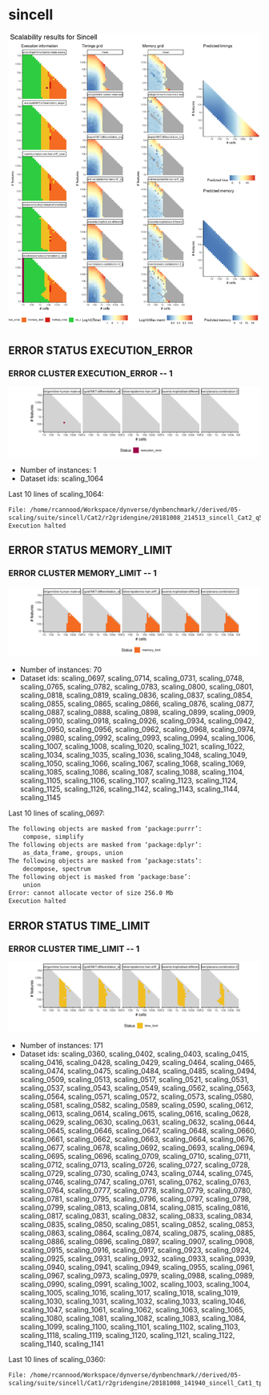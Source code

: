 # sincell
![Overview](sincell.png)

## ERROR STATUS EXECUTION_ERROR

### ERROR CLUSTER EXECUTION_ERROR -- 1
![Cluster plot](error_class_plots/sincell_execution_error_1.png)

 * Number of instances: 1
 * Dataset ids: scaling_1064

Last 10 lines of scaling_1064:
```
File: /home/rcannood/Workspace/dynverse/dynbenchmark//derived/05-scaling/suite/sincell/Cat2/r2gridengine/20181008_214513_sincell_Cat2_q5qzcawOgp/log/log.384.e.txt
Execution halted
```

## ERROR STATUS MEMORY_LIMIT

### ERROR CLUSTER MEMORY_LIMIT -- 1
![Cluster plot](error_class_plots/sincell_memory_limit_1.png)

 * Number of instances: 70
 * Dataset ids: scaling_0697, scaling_0714, scaling_0731, scaling_0748, scaling_0765, scaling_0782, scaling_0783, scaling_0800, scaling_0801, scaling_0818, scaling_0819, scaling_0836, scaling_0837, scaling_0854, scaling_0855, scaling_0865, scaling_0866, scaling_0876, scaling_0877, scaling_0887, scaling_0888, scaling_0898, scaling_0899, scaling_0909, scaling_0910, scaling_0918, scaling_0926, scaling_0934, scaling_0942, scaling_0950, scaling_0956, scaling_0962, scaling_0968, scaling_0974, scaling_0980, scaling_0992, scaling_0993, scaling_0994, scaling_1006, scaling_1007, scaling_1008, scaling_1020, scaling_1021, scaling_1022, scaling_1034, scaling_1035, scaling_1036, scaling_1048, scaling_1049, scaling_1050, scaling_1066, scaling_1067, scaling_1068, scaling_1069, scaling_1085, scaling_1086, scaling_1087, scaling_1088, scaling_1104, scaling_1105, scaling_1106, scaling_1107, scaling_1123, scaling_1124, scaling_1125, scaling_1126, scaling_1142, scaling_1143, scaling_1144, scaling_1145

Last 10 lines of scaling_0697:
```
The following objects are masked from ‘package:purrr’:
    compose, simplify
The following objects are masked from ‘package:dplyr’:
    as_data_frame, groups, union
The following objects are masked from ‘package:stats’:
    decompose, spectrum
The following object is masked from ‘package:base’:
    union
Error: cannot allocate vector of size 256.0 Mb
Execution halted
```

## ERROR STATUS TIME_LIMIT

### ERROR CLUSTER TIME_LIMIT -- 1
![Cluster plot](error_class_plots/sincell_time_limit_1.png)

 * Number of instances: 171
 * Dataset ids: scaling_0360, scaling_0402, scaling_0403, scaling_0415, scaling_0416, scaling_0428, scaling_0429, scaling_0464, scaling_0465, scaling_0474, scaling_0475, scaling_0484, scaling_0485, scaling_0494, scaling_0509, scaling_0513, scaling_0517, scaling_0521, scaling_0531, scaling_0537, scaling_0543, scaling_0549, scaling_0562, scaling_0563, scaling_0564, scaling_0571, scaling_0572, scaling_0573, scaling_0580, scaling_0581, scaling_0582, scaling_0589, scaling_0590, scaling_0612, scaling_0613, scaling_0614, scaling_0615, scaling_0616, scaling_0628, scaling_0629, scaling_0630, scaling_0631, scaling_0632, scaling_0644, scaling_0645, scaling_0646, scaling_0647, scaling_0648, scaling_0660, scaling_0661, scaling_0662, scaling_0663, scaling_0664, scaling_0676, scaling_0677, scaling_0678, scaling_0692, scaling_0693, scaling_0694, scaling_0695, scaling_0696, scaling_0709, scaling_0710, scaling_0711, scaling_0712, scaling_0713, scaling_0726, scaling_0727, scaling_0728, scaling_0729, scaling_0730, scaling_0743, scaling_0744, scaling_0745, scaling_0746, scaling_0747, scaling_0761, scaling_0762, scaling_0763, scaling_0764, scaling_0777, scaling_0778, scaling_0779, scaling_0780, scaling_0781, scaling_0795, scaling_0796, scaling_0797, scaling_0798, scaling_0799, scaling_0813, scaling_0814, scaling_0815, scaling_0816, scaling_0817, scaling_0831, scaling_0832, scaling_0833, scaling_0834, scaling_0835, scaling_0850, scaling_0851, scaling_0852, scaling_0853, scaling_0863, scaling_0864, scaling_0874, scaling_0875, scaling_0885, scaling_0886, scaling_0896, scaling_0897, scaling_0907, scaling_0908, scaling_0915, scaling_0916, scaling_0917, scaling_0923, scaling_0924, scaling_0925, scaling_0931, scaling_0932, scaling_0933, scaling_0939, scaling_0940, scaling_0941, scaling_0949, scaling_0955, scaling_0961, scaling_0967, scaling_0973, scaling_0979, scaling_0988, scaling_0989, scaling_0990, scaling_0991, scaling_1002, scaling_1003, scaling_1004, scaling_1005, scaling_1016, scaling_1017, scaling_1018, scaling_1019, scaling_1030, scaling_1031, scaling_1032, scaling_1033, scaling_1046, scaling_1047, scaling_1061, scaling_1062, scaling_1063, scaling_1065, scaling_1080, scaling_1081, scaling_1082, scaling_1083, scaling_1084, scaling_1099, scaling_1100, scaling_1101, scaling_1102, scaling_1103, scaling_1118, scaling_1119, scaling_1120, scaling_1121, scaling_1122, scaling_1140, scaling_1141

Last 10 lines of scaling_0360:
```
File: /home/rcannood/Workspace/dynverse/dynbenchmark//derived/05-scaling/suite/sincell/Cat1/r2gridengine/20181008_141940_sincell_Cat1_tpM0jWZyAF/log/log.360.e.txt
```


